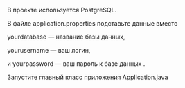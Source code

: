В проекте используется PostgreSQL.

В файле application.properties подставьте данные вместо 

yourdatabase — название базы данных, 

yourusername — ваш логин, 

и yourpassword — ваш пароль к базе данных .

Запустите главный класс приложения Application.java
